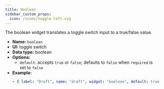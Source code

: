 ```yaml
---
title: Boolean
sidebar_custom_props:
  icon: /icons/toggle-left.svg
---
```


The boolean widget translates a toggle switch input to a true/false value.

- **Name:** `boolean`
- **UI:** toggle switch
- **Data type:** boolean
- **Options:**
  - `default`: accepts `true` or `false`; defaults to `false` when `required` is set to `false`
- **Example:**
  ```yaml
  - { label: "Draft", name: "draft", widget: "boolean", default: true }
  ```
